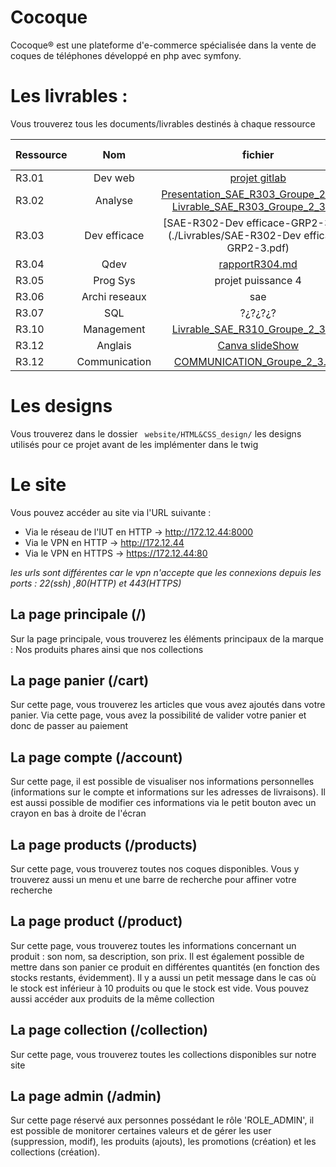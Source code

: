 # Cocoque

Cocoque® est une plateforme d'e-commerce spécialisée dans la vente de coques de téléphones développé en php avec symfony.

# Les livrables :

Vous trouverez tous les documents/livrables destinés à chaque ressource 

| Ressource | Nom | fichier | Date rendu |
| :---         | :---:    |:---:    | ---:          |
| R3.01       | Dev web   | [projet gitlab](https://gitlab.univ-nantes.fr/E232643Y/sae2-3_symfony)       | 15/01/25 |
| R3.02       | Analyse   | [Presentation_SAE_R303_Groupe_2_3.pdf](./Livrables/Presentation_SAE_R303_Groupe_2_3.pdf) <br> [Livrable_SAE_R303_Groupe_2_3.pdf](./Livrables/Livrable_SAE_R303_Groupe_2_3.pdf) | 10/01/25 |
| R3.03       | Dev efficace   | [SAE-R302-Dev efficace-GRP2-3.pdf](./Livrables/SAE-R302-Dev efficace-GRP2-3.pdf)        | 17/01/25 |
| R3.04       | Qdev   | [rapportR304.md](./Livrables/rapportR304.md)| 09/01/25 |
| R3.05       | Prog Sys   | projet puissance 4       | 18/12/24 |
| R3.06       | Archi reseaux   | sae | 17/01/25 |
| R3.07       | SQL   | ?¿?¿?¿? | ??/??/?? |
| R3.10       | Management    | [Livrable_SAE_R310_Groupe_2_3.pdf](./Livrables/Livrable_SAE_R310_Groupe_2_3.pdf) | ???? |
| R3.12       | Anglais    | [Canva slideShow ](https://www.canva.com/design/DAGcLR9wNrk/8fjBhpeYvQGqaqxV6_AFxw/view?utm_content=DAGcLR9wNrk&utm_campaign=designshare&utm_medium=link2&utm_source=uniquelinks&utlId=haca2248d0c) | 17/01/25 |
| R3.12       | Communication    | [COMMUNICATION_Groupe_2_3.pdf ](./Livrables/COMMUNICATION_Groupe_2_3.pdf) | 17/01/25 |




# Les designs

Vous trouverez dans le dossier ` website/HTML&CSS_design/` les designs utilisés pour ce projet avant de les implémenter dans le twig

# Le site

Vous pouvez accéder au site via l'URL suivante :
- Via le réseau de l'IUT en HTTP -> http://172.12.44:8000
- Via le VPN en HTTP -> http://172.12.44
- Via le VPN en HTTPS -> https://172.12.44:80

*les urls sont différentes car le vpn n'accepte que les connexions depuis les ports : 22(ssh) ,80(HTTP) et 443(HTTPS)*

## La page principale (/)

Sur la page principale, vous trouverez les éléments principaux de la marque : Nos produits phares ainsi que nos collections

## La page panier (/cart)

Sur cette page, vous trouverez les articles que vous avez ajoutés dans votre panier. Via cette page, vous avez la possibilité de valider votre panier et donc de passer au paiement

## La page compte (/account)

Sur cette page, il est possible de visualiser nos informations personnelles (informations sur le compte et informations sur les adresses de livraisons). Il est aussi possible de modifier ces informations via le petit bouton avec un crayon en bas à droite de l'écran

## La page products (/products)

Sur cette page, vous trouverez toutes nos coques disponibles. Vous y trouverez aussi un menu et une barre de recherche pour affiner votre recherche 

## La page product (/product)

Sur cette page, vous trouverez toutes les informations concernant un produit : son nom, sa description, son prix. Il est également possible de mettre dans son panier ce produit en différentes quantités (en fonction des stocks restants, évidemment). Il y a aussi un petit message dans le cas où le stock est inférieur à 10 produits ou que le stock est vide. Vous pouvez aussi accéder aux produits de la même collection

## La page collection (/collection)

Sur cette page, vous trouverez toutes les collections disponibles sur notre site

## La page admin (/admin)

Sur cette page réservé aux personnes possédant le rôle 'ROLE_ADMIN', il est possible de monitorer certaines valeurs et de gérer les user (suppression, modif), les produits (ajouts), les promotions (création) et les collections (création).
